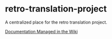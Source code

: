 # retro-translation-project
A centralized place for the retro translation project.

[Documentation Managed in the Wiki](../../wiki)
